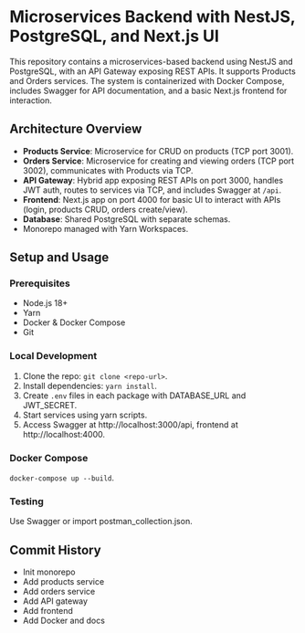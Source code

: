 # Microservices Backend with NestJS, PostgreSQL, and Next.js UI

This repository contains a microservices-based backend using NestJS and PostgreSQL, with an API Gateway exposing REST APIs. It supports Products and Orders services. The system is containerized with Docker Compose, includes Swagger for API documentation, and a basic Next.js frontend for interaction.

## Architecture Overview
- **Products Service**: Microservice for CRUD on products (TCP port 3001).
- **Orders Service**: Microservice for creating and viewing orders (TCP port 3002), communicates with Products via TCP.
- **API Gateway**: Hybrid app exposing REST APIs on port 3000, handles JWT auth, routes to services via TCP, and includes Swagger at `/api`.
- **Frontend**: Next.js app on port 4000 for basic UI to interact with APIs (login, products CRUD, orders create/view).
- **Database**: Shared PostgreSQL with separate schemas.
- Monorepo managed with Yarn Workspaces.

## Setup and Usage
### Prerequisites
- Node.js 18+
- Yarn
- Docker & Docker Compose
- Git

### Local Development
1. Clone the repo: `git clone <repo-url>`.
2. Install dependencies: `yarn install`.
3. Create `.env` files in each package with DATABASE_URL and JWT_SECRET.
4. Start services using yarn scripts.
5. Access Swagger at http://localhost:3000/api, frontend at http://localhost:4000.

### Docker Compose
`docker-compose up --build`.

### Testing
Use Swagger or import postman_collection.json.

## Commit History
- Init monorepo
- Add products service
- Add orders service
- Add API gateway
- Add frontend
- Add Docker and docs